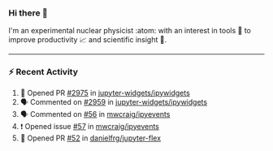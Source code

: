 ### Hi there 👋
I'm an experimental nuclear physicist :atom: with an interest in tools :wrench: to improve productivity :chart_with_upwards_trend: and scientific insight :telescope:.
<!--
**agoose77/agoose77** is a ✨ _special_ ✨ repository because its `README.md` (this file) appears on your GitHub profile.

Here are some ideas to get you started:

- 🔭 I’m currently working on ...
- 🌱 I’m currently learning ...
- 👯 I’m looking to collaborate on ...
- 🤔 I’m looking for help with ...
- 💬 Ask me about ...
- 📫 How to reach me: ...
- 😄 Pronouns: ...
- ⚡ Fun fact: ...
-->

---
### :zap: Recent Activity
<!--START_SECTION:activity-->
1. 💪 Opened PR [#2975](https://github.com//jupyter-widgets/ipywidgets/pull/2975) in [jupyter-widgets/ipywidgets](https://github.com//jupyter-widgets/ipywidgets)
2. 🗣 Commented on [#2959](https://github.com//jupyter-widgets/ipywidgets/issues/2959) in [jupyter-widgets/ipywidgets](https://github.com//jupyter-widgets/ipywidgets)
3. 🗣 Commented on [#56](https://github.com//mwcraig/ipyevents/issues/56) in [mwcraig/ipyevents](https://github.com//mwcraig/ipyevents)
4. ❗️ Opened issue [#57](https://github.com//mwcraig/ipyevents/issues/57) in [mwcraig/ipyevents](https://github.com//mwcraig/ipyevents)
5. 💪 Opened PR [#52](https://github.com//danielfrg/jupyter-flex/pull/52) in [danielfrg/jupyter-flex](https://github.com//danielfrg/jupyter-flex)
<!--END_SECTION:activity-->
